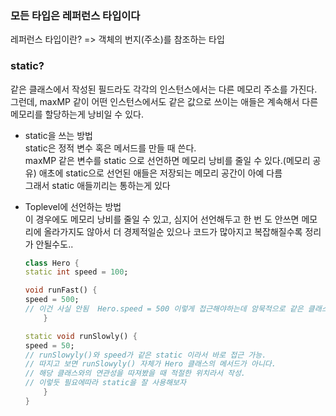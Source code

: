 ### 모든 타입은 레퍼런스 타입이다
  레퍼런스 타입이란?  => 객체의 번지(주소)를 참조하는 타입

### static?   
같은 클래스에서 작성된 필드라도 각각의 인스턴스에서는 다른 메모리 주소를 가진다.   
그런데, maxMP 같이 어떤 인스턴스에서도 같은 값으로 쓰이는 애들은 계속해서 다른 메모리를 할당하는게 낭비일 수 있다.   

- static을 쓰는 방법  
  static은 정적 변수 혹은 메서드를 만들 때 쓴다.  
  maxMP 같은 변수를 static 으로 선언하면 메모리 낭비를 줄일 수 있다.(메모리 공유)
  애초에 static으로 선언된 애들은 저장되는 메모리 공간이 아예 다름  
  그래서 static 애들끼리는 통하는게 있다
- Toplevel에 선언하는 방법  
  이 경우에도 메모리 낭비를 줄일 수 있고, 심지어 선언해두고 한 번 도 안쓰면 메모리에 올라가지도 않아서 더 경제적일순 있으나 코드가 많아지고 복잡해질수록 정리가 안될수도..  

    ```dart
    class Hero {
    static int speed = 100;

    void runFast() {
    speed = 500; 
    // 이건 사실 안됨  Hero.speed = 500 이렇게 접근해야하는데 암묵적으로 같은 클래스 내에서는 "Hero." 이 부분을 생략하기 때문에 에러는 아님
        }

    static void runSlowly() {
    speed = 50; 
    // runSlowyly()와 speed가 같은 static 이라서 바로 접근 가능. 
    // 따지고 보면 runSlowyly() 자체가 Hero 클래스의 메서드가 아니다.
    // 해당 클래스와의 연관성을 따져봤을 때 적절한 위치라서 작성. 
    // 이렇듯 필요에따라 static을 잘 사용해보자 
        } 
    }
